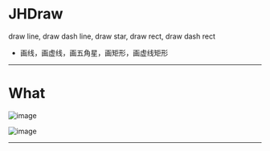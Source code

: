 # JHDraw
draw line, draw dash line, draw star, draw rect, draw dash rect
- 画线，画虚线，画五角星，画矩形，画虚线矩形

---

# What
![image](https://github.com/xjh093/JHDraw/blob/master/image.png)

![image](https://github.com/xjh093/JHDraw/blob/master/image1.png)

---
